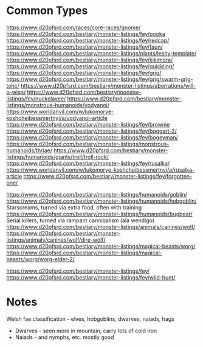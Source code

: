 # Common Types
https://www.d20pfsrd.com/races/core-races/gnome/
https://www.d20pfsrd.com/bestiary/monster-listings/fey/pooka
https://www.d20pfsrd.com/bestiary/monster-listings/fey/redcap/
https://www.d20pfsrd.com/bestiary/monster-listings/fey/faun/
https://www.d20pfsrd.com/bestiary/monster-listings/plants/leshy-template/
https://www.d20pfsrd.com/bestiary/monster-listings/fey/kikimora/
https://www.d20pfsrd.com/bestiary/monster-listings/fey/quickling/
https://www.d20pfsrd.com/bestiary/monster-listings/fey/grig/
https://www.d20pfsrd.com/bestiary/monster-listings/fey/grig/swarm-grig-tohc/
https://www.d20pfsrd.com/bestiary/monster-listings/aberrations/will-o-wisp/
https://www.d20pfsrd.com/bestiary/monster-listings/fey/nuckelavee/
https://www.d20pfsrd.com/bestiary/monster-listings/monstrous-humanoids/vodyanoi/
  https://www.worldanvil.com/w/lukomorye-koshcheibessmertnyi/a/vodyanoi-article
https://www.d20pfsrd.com/bestiary/monster-listings/fey/brownie
https://www.d20pfsrd.com/bestiary/monster-listings/fey/boggart-2/
https://www.d20pfsrd.com/bestiary/monster-listings/fey/bogeyman/
https://www.d20pfsrd.com/bestiary/monster-listings/monstrous-humanoids/thriae/
https://www.d20pfsrd.com/bestiary/monster-listings/humanoids/giants/troll/troll-rock/
https://www.d20pfsrd.com/bestiary/monster-listings/fey/rusalka/
  https://www.worldanvil.com/w/lukomorye-koshcheibessmertnyi/a/rusalka-article
https://www.d20pfsrd.com/bestiary/monster-listings/fey/forgotten-one/

https://www.d20pfsrd.com/bestiary/monster-listings/humanoids/goblin/
https://www.d20pfsrd.com/bestiary/monster-listings/humanoids/hobgoblin/
  Starscreams, turned via extra food, often with training
https://www.d20pfsrd.com/bestiary/monster-listings/humanoids/bugbear/
  Serial killers, turned via rampant cannibalism (ala wendigo)
https://www.d20pfsrd.com/bestiary/monster-listings/animals/canines/wolf/
https://www.d20pfsrd.com/bestiary/monster-listings/animals/canines/wolf/dire-wolf/
https://www.d20pfsrd.com/bestiary/monster-listings/magical-beasts/worg/
https://www.d20pfsrd.com/bestiary/monster-listings/magical-beasts/worg/worg-elder-2/

https://www.d20pfsrd.com/bestiary/monster-listings/fey/
https://www.d20pfsrd.com/bestiary/monster-listings/fey/wild-hunt/

# Notes
Welsh fae classification - elves, hobgoblins, dwarves, naiads, hags
- Dwarves - seen more in mountain, carry lots of cold iron
- Naiads - and nymphs, etc. mostly good

